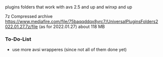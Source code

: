 plugins folders that work with avs 2.5 and up and winxp and up

7z Compressed archive https://www.mediafire.com/file/75baqqddqx8yrc7/UniversalPluginsFolders2022.01.27.7z/file (as for 2022.01.27) about 118 MB

### To-Do-List
* use more avsi wrapperes (since not all of them done yet)
